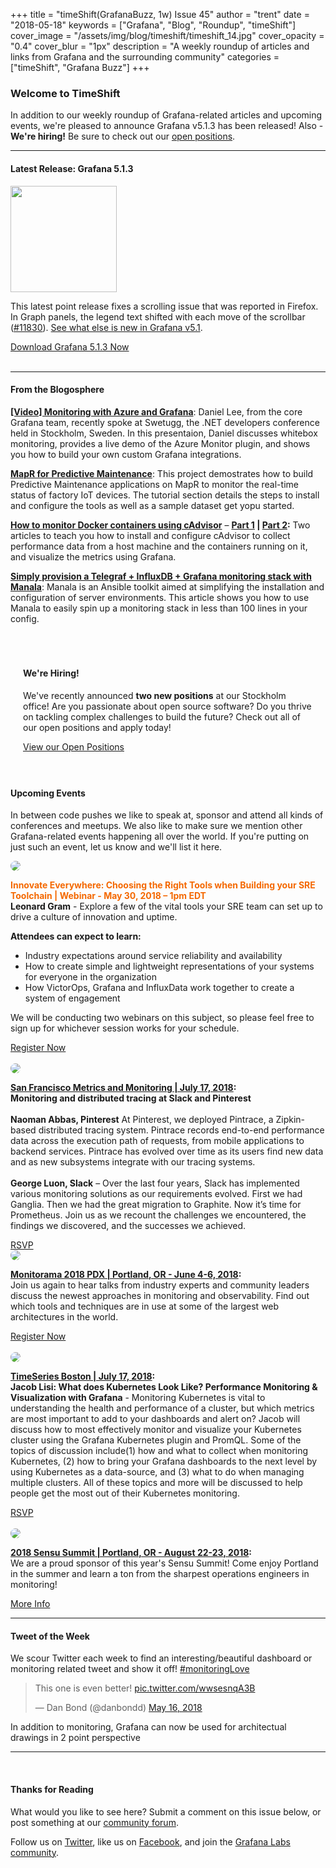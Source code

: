 +++
title = "timeShift(GrafanaBuzz, 1w) Issue 45"
author = "trent"
date = "2018-05-18"
keywords = ["Grafana", "Blog", "Roundup", "timeShift"]
cover_image = "/assets/img/blog/timeshift/timeshift_14.jpg"
cover_opacity = "0.4"
cover_blur = "1px"
description = "A weekly roundup of articles and links from Grafana and the surrounding community"
categories = ["timeShift", "Grafana Buzz"]
+++

### Welcome to TimeShift
In addition to our weekly roundup of Grafana-related articles and upcoming events, we're pleased to announce Grafana v5.1.3 has been released! Also - **We're hiring!** Be sure to check out our [open positions](https://grafana.com/about/hiring?utm_source=blog&utm_campaign=timeshift_45).
<br />
<hr />

#### Latest Release: Grafana 5.1.3
<div class="row row--no-gutters">
	<div class="col col--sm-3">
		<img src="/assets/img/blog/timeshift/grafana_release_icon.png" width="170" />
	</div>
	<div class="col col--sm-9">
		<p>This latest point release fixes a scrolling issue that was reported in Firefox. In Graph panels, the legend text shifted with each move of the scrollbar (<a href="https://github.com/grafana/grafana/issues/11830" target="_blank">#11830</a>). <a href="http://docs.grafana.org/guides/whats-new-in-v5-1/?utm_source=blog&utm_campaign=timeshift_45" target="_blank">See what else is new in Grafana v5.1</a>. 
		</p>
		<a href="https://grafana.com/grafana/download?utm_source=blog&utm_campaign=timeshift_45" target="_blank" class="btn btn--primary">Download Grafana 5.1.3 Now</a>
	</div>
</div>


<br />
<hr />

#### From the Blogosphere
[**[Video] Monitoring with Azure and Grafana**](https://youtu.be/GjDzwEcpC4o): Daniel Lee, from the core Grafana team, recently spoke at Swetugg, the .NET developers conference held in Stockholm, Sweden. In this presentaion, Daniel discusses whitebox monitoring, provides a live demo of the Azure Monitor plugin, and shows you how to build your own custom Grafana integrations.

[**MapR for Predictive Maintenance**](https://github.com/mapr-demos/predictive-maintenance): This project demostrates how to build Predictive Maintenance applications on MapR to monitor the real-time status of factory IoT devices.  The tutorial section details the steps to install and configure the tools as well as a sample dataset get yopu started.


[**How to monitor Docker containers using cAdvisor**](https://www.neteye-blog.com/2018/04/how-to-monitor-docker-containers-using-cadvisor-part-1/) – **[Part 1](https://www.neteye-blog.com/2018/04/how-to-monitor-docker-containers-using-cadvisor-part-1/) | [Part 2](https://www.neteye-blog.com/2018/05/how-to-monitor-docker-containers-using-cadvisor-part-2/):** Two articles to teach you how to install and configure cAdvisor to collect performance data from a host machine and the containers running on it, and visualize the metrics using Grafana.

[**Simply provision a Telegraf + InfluxDB + Grafana monitoring stack with Manala**](https://teke42.wordpress.com/2018/05/11/provisionner-simplement-une-stack-de-monitoring-telegraf-influxdb-grafana-avec-manala/): Manala is an Ansible toolkit aimed at simplifying the installation and configuration of server environments. This article shows you how to use Manala to easily spin up a monitoring stack in less than 100 lines in your config.

<br />

<div style=" padding: 20px; background: url(/assets/img/blog/timeshift/polygon_texture_black.jpg); background-size: cover; border-radius: 4px;">
	<h4>We're Hiring!</h4>
	<p>We've recently announced <strong>two new positions</strong> at our Stockholm office! Are you passionate about open source software? Do you thrive on tackling complex challenges to build the future? Check out all of our open positions and apply today!
	</p>
	<a class="btn btn-outline" href="https://grafana.com/about/hiring?utm_source=blog&utm_campaign=timeshift_45" target="_blank">View our Open Positions</a>
</div>

<br />

#### Upcoming Events
In between code pushes we like to speak at, sponsor and attend all kinds of conferences and meetups. We also like to make sure we mention other Grafana-related events happening all over the world. If you're putting on just such an event, let us know and we'll list it here.

<div class="blog-plugin">
	<div class="row row--md-gutters">
		<div class="col col--md-3">
			<img style="border-radius: 50%;" class="large" src="/assets/img/blog/timeshift/webinar.png" />
		</div>
		<div class="col col--md-8 col--sm-offset-1">
			<p>
			<strong style="color:#f46800;">Innovate Everywhere: Choosing the Right Tools when Building your SRE Toolchain | Webinar - May 30, 2018 – 1pm EDT</strong> <br />
	          <strong>Leonard Gram</strong> - Explore a few of the vital tools your SRE team can set up to drive a culture of innovation and uptime.
	        </p>
            <p><strong>Attendees can expect to learn:</strong></p>
            <ul>
              <li>Industry expectations around service reliability and availability</li>
              <li>How to create simple and lightweight representations of your systems for everyone in the organization</li>
              <li>How VictorOps, Grafana and InfluxData work together to create a system of engagement</li>
            </ul>
            <p>We will be conducting two webinars on this subject, so please feel free to sign up for whichever session works for your schedule.</p>
			<a href="https://webinars.devops.com/innovate-everywhere-choosing-the-right-tools-when-building-your-sre-toolchain" target="_blank" class="btn btn--outline">Register Now</a>
		</div>
	</div>
	<br/>
	<div class="row row--md-gutters">
		<div class="col col--md-3">
			<img style="border-radius: 50%;" class="large" src="/assets/img/blog/timeshift/meetup.jpg" />
		</div>
		<div class="col col--md-8 col--sm-offset-1">
			<p>
				<strong><a href="https://www.meetup.com/MonitorSF/events/250915610/" target="_blank">San Francisco Metrics and Monitoring | July 17, 2018</a>:</strong>
				<br />
				<strong>Monitoring and distributed tracing at Slack and Pinterest</strong><br/><br /><strong>Naoman Abbas, Pinterest</strong> At Pinterest, we deployed Pintrace, a Zipkin-based distributed tracing system. Pintrace records end-to-end performance data across the execution path of requests, from mobile applications to backend services. Pintrace has evolved over time as its users find new data and as new subsystems integrate with our tracing systems.
				<br /><br />
				<strong>George Luon, Slack</strong> – Over the last four years, Slack has implemented various monitoring solutions as our requirements evolved. First we had Ganglia. Then we had the great migration to Graphite. Now it’s time for Prometheus. Join us as we recount the challenges we encountered, the findings we discovered, and the successes we achieved.
			</p>
			<a href="https://www.meetup.com/MonitorSF/events/250915610/" target="_blank" class="btn btn--outline">RSVP</a>
		</div>
	</div>
	<div class="row row--md-gutters">
		<div class="col col--md-3">
			<img style="border-radius: 50%;" class="large" src="/assets/img/blog/timeshift/monitorama_18.png" />
		</div>
		<div class="col col--md-8 col--sm-offset-1">
			<p>
				<strong><a href="http://monitorama.com/" target="_blank">Monitorama 2018 PDX | Portland, OR - June 4-6, 2018</a>:</strong> <br />
				Join us again to hear talks from industry experts and community leaders discuss the newest approaches in monitoring and observability. Find out which tools and techniques are in use at some of the largest web architectures in the world.
			</p>
			<a href="http://monitorama.com/" target="_blank" class="btn btn--outline">Register Now</a>
		</div>
	</div>
	<br/>
	<div class="row row--md-gutters">
		<div class="col col--md-3">
			<img style="border-radius: 50%;" class="large" src="/assets/img/blog/timeshift/meetup.jpg" />
		</div>
		<div class="col col--md-8 col--sm-offset-1">
			<p>
				<strong><a href="https://www.meetup.com/Time-Series-Boston/events/249366642/" target="_blank">TimeSeries Boston | July 17, 2018</a>:</strong>
				<br />
				<strong>Jacob Lisi: What does Kubernetes Look Like? Performance Monitoring & Visualization with Grafana</strong> - Monitoring Kubernetes is vital to understanding the health and performance of a cluster, but which metrics are most important to add to your dashboards and alert on? Jacob will discuss how to most effectively monitor and visualize your Kubernetes cluster using the Grafana Kubernetes plugin and PromQL. Some of the topics of discussion include(1) how and what to collect when monitoring Kubernetes, (2) how to bring your Grafana dashboards to the next level by using Kubernetes as a data-source, and (3) what to do when managing multiple clusters. All of these topics and more will be discussed to help people get the most out of their Kubernetes monitoring.
			</p>
			<a href="https://www.meetup.com/Time-Series-Boston/events/249366642/" target="_blank" class="btn btn--outline">RSVP</a>
		</div>
	</div>
	<br />
	<div class="row row--md-gutters">
		<div class="col col--md-3">
			<img style="border-radius: 50%;" class="large" src="/assets/img/blog/timeshift/sensu_summit.jpg" />
		</div>
		<div class="col col--md-8 col--sm-offset-1">
			<p>
				<strong><a href="https://sensu.io/summit" target="_blank">2018 Sensu Summit | Portland, OR - August 22-23, 2018</a>:</strong>
				<br />
				We are a proud sponsor of this year's Sensu Summit! Come enjoy Portland in the summer and learn a ton from the sharpest operations engineers in monitoring!
			</p>
			<a href="https://sensu.io/summit" target="_blank" class="btn btn--outline">More Info</a>
		</div>
	</div>
</div>
<hr />

<div>
	<div class="row row--no-gutters">
		<div class="col col--sm-12">
			<h4>Tweet of the Week</h4>
			We scour Twitter each week to find an interesting/beautiful dashboard or monitoring related tweet and show it off! <a href="https://twitter.com/hashtag/monitoringlove?src=hash" target="_blank">#monitoringLove</a>
			<blockquote class="twitter-tweet" data-lang="en"><p lang="en" dir="ltr">This one is even better! <a href="https://t.co/wwsesnqA3B">pic.twitter.com/wwsesnqA3B</a></p>&mdash; Dan Bond (@danbondd) <a href="https://twitter.com/danbondd/status/996891442818830337?ref_src=twsrc%5Etfw">May 16, 2018</a></blockquote>
			<script async src="https://platform.twitter.com/widgets.js" charset="utf-8"></script>
			<p>In addition to monitoring, Grafana can now be used for architectual drawings in 2 point perspective</p>
		</div>
	</div>
</div>

<hr />
<br />

#### Thanks for Reading
What would you like to see here? Submit a comment on this issue below, or post something at our [community forum](http://community.grafana.com?utm_source=blog&utm_campaign=timeshift_45).

Follow us on [Twitter](http://twitter.com/grafana), like us on [Facebook](http://facebook.com/grafana), and join the [Grafana Labs community](http://grafana.com/signup?utm_source=blog&utm_campaign=timeshift_45).

